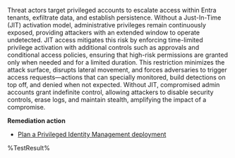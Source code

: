 Threat actors target privileged accounts to escalate access within Entra tenants, exfiltrate data, and establish persistence. Without a Just-In-Time (JIT) activation model, administrative privileges remain continuously exposed, providing attackers with an extended window to operate undetected. JIT access mitigates this risk by enforcing time-limited privilege activation with additional controls such as approvals and conditional access policies, ensuring that high-risk permissions are granted only when needed and for a limited duration. This restriction minimizes the attack surface, disrupts lateral movement, and forces adversaries to trigger access requests—actions that can specially monitored, build detections on top off, and denied when not expected. Without JIT, compromised admin accounts grant indefinite control, allowing attackers to disable security controls, erase logs, and maintain stealth, amplifying the impact of a compromise.

**Remediation action**

- [Plan a Privileged Identity Management deployment](https://learn.microsoft.com/entra/id-governance/privileged-identity-management/pim-deployment-plan)
<!--- Results --->
%TestResult%
